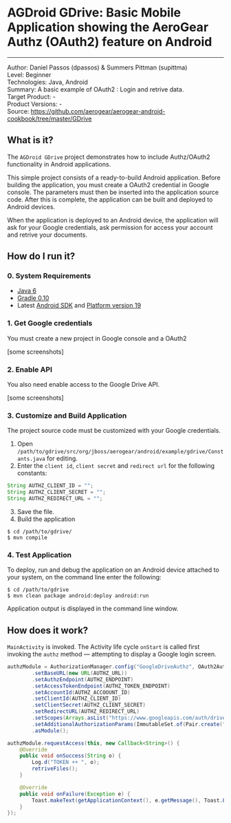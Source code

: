 # AGDroid GDrive: Basic Mobile Application showing the AeroGear Authz (OAuth2) feature on Android
---------
Author: Daniel Passos (dpassos) & Summers Pittman (supittma)   
Level: Beginner  
Technologies: Java, Android  
Summary: A basic example of OAuth2 : Login and retrive data.  
Target Product: -   
Product Versions: -   
Source: https://github.com/aerogear/aerogear-android-cookbook/tree/master/GDrive

## What is it?

The ```AGDroid GDrive``` project demonstrates how to include Authz/OAuth2 functionality in Android applications.

This simple project consists of a ready-to-build Android application. Before building the application, you must create a OAuth2 credential in Google console. The parameters must then be inserted into the application source code. After this is complete, the application can be built and deployed to Android devices. 

When the application is deployed to an Android device, the application will ask for your Google credentials, ask permission for access your account and retrive your documents.

## How do I run it?

### 0. System Requirements

* [Java 6](http://www.oracle.com/technetwork/java/javase/downloads/index.html)
* [Gradle 0.10](http://www.gradle.org/)
* Latest [Android SDK](https://developer.android.com/sdk/index.html) and [Platform version 19](http://developer.android.com/tools/revisions/platforms.html)

### 1. Get Google credentials

You must create a new project in Google console and a OAuth2

[some screenshots]

### 2. Enable API

You also need enable access to the Google Drive API. 

[some screenshots]

### 3. Customize and Build Application

The project source code must be customized with your Google credentials. 

1. Open ```/path/to/gdrive/src/org/jboss/aerogear/android/example/gdrive/Constants.java``` for editing.
2. Enter the ```client id```, ```client secret``` and ```redirect url``` for the following constants:
```java
String AUTHZ_CLIENT_ID = "";
String AUTHZ_CLIENT_SECRET = "";
String AUTHZ_REDIRECT_URL = "";
```
3. Save the file.
4. Build the application
```shell
$ cd /path/to/gdrive/
$ mvn compile
```

### 4. Test Application

To deploy, run and debug the application on an Android device attached to your system, on the command line enter the following:

```shell
$ cd /path/to/gdrive
$ mvn clean package android:deploy android:run
```

Application output is displayed in the command line window.

## How does it work?

```MainActivity``` is invoked. The Activity life cycle ```onStart``` is called first invoking the ```authz``` method — attempting to display a Google login screen.

```java
authzModule = AuthorizationManager.config("GoogleDriveAuthz", OAuth2AuthorizationConfiguration.class)
        .setBaseURL(new URL(AUTHZ_URL))
        .setAuthzEndpoint(AUTHZ_ENDPOINT)
        .setAccessTokenEndpoint(AUTHZ_TOKEN_ENDPOINT)
        .setAccountId(AUTHZ_ACCOOUNT_ID)
        .setClientId(AUTHZ_CLIENT_ID)
        .setClientSecret(AUTHZ_CLIENT_SECRET)
        .setRedirectURL(AUTHZ_REDIRECT_URL)
        .setScopes(Arrays.asList("https://www.googleapis.com/auth/drive"))
        .setAdditionalAuthorizationParams(ImmutableSet.of(Pair.create("access_type", "offline")))
        .asModule();

authzModule.requestAccess(this, new Callback<String>() {
    @Override
    public void onSuccess(String o) {
        Log.d("TOKEN ++ ", o);
        retriveFiles();
    }

    @Override
    public void onFailure(Exception e) {
        Toast.makeText(getApplicationContext(), e.getMessage(), Toast.LENGTH_LONG).show();
    }
});
```
